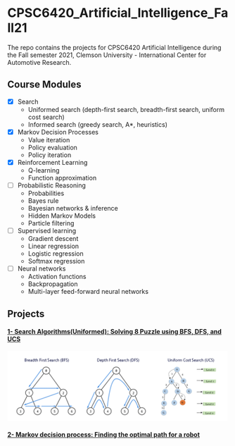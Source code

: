 # CPSC6420_Artificial_Intelligence_Fall21
The repo contains the projects for CPSC6420 Artificial Intelligence during the Fall semester 2021, Clemson University - International Center for Automotive Research.

## Course Modules
- [x] Search
  - Uniformed search (depth-first search, breadth-first search, uniform cost search)
  - Informed search (greedy search, A*, heuristics)
- [x] Markov Decision Processes
  - Value iteration
  - Policy evaluation
  - Policy iteration
- [x] Reinforcement Learning
  - Q-learning
  - Function approximation
- [ ] Probabilistic Reasoning
  - Probabilities
  - Bayes rule
  - Bayesian networks & inference
  - Hidden Markov Models
  - Particle filtering
- [ ] Supervised learning
  - Gradient descent
  - Linear regression
  - Logistic regression
  - Softmax regression
- [ ] Neural networks
  - Activation functions
  - Backpropagation
  - Multi-layer feed-forward neural networks

## Projects
#### [1- Search Algorithms(Uniformed): Solving 8 Puzzle using BFS, DFS, and UCS](https://github.com/atefemran/CPSC6420_Artificial_Intelligence_Fall21/tree/main/1-Solving_8Puzzle_BFS_DFS_and_UCS)
<img src="https://github.com/atefemran/CPSC6420_Artificial_Intelligence_Fall21/blob/main/1-Solving_8Puzzle_BFS_DFS_and_UCS/images/BFS_DFS_USC.png" alt="algorithms" width="500">


#### [2- Markov decision process: Finding the optimal path for a robot]()
